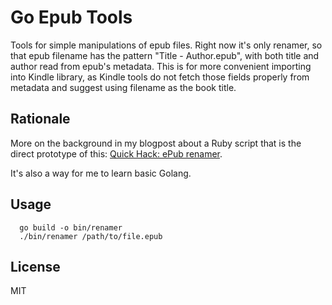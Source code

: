 # Go Epub Tools
Tools for simple manipulations of epub files. Right now it's only renamer, so that epub filename has the pattern "Title - Author.epub", with both title and author read from epub's metadata. This is for more convenient importing into Kindle library, as Kindle tools do not fetch those fields properly from metadata and suggest using filename as the book title.

## Rationale
More on the background in my blogpost about a Ruby script that is the direct prototype of this: [Quick Hack: ePub renamer](https://tomash.wrug.eu/blog/2024/08/13/epub-renamer/).

It's also a way for me to learn basic Golang.

## Usage

```
  go build -o bin/renamer
  ./bin/renamer /path/to/file.epub
```

## License

MIT